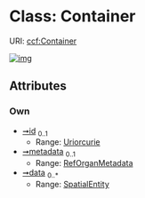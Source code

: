 
# Class: Container




URI: [ccf:Container](http://purl.org/ccf/Container)


[![img](https://yuml.me/diagram/nofunky;dir:TB/class/[SpatialEntity],[RefOrganMetadata],[SpatialEntity]<data%200..*-++[Container&#124;id:uriorcurie%20%3F],[RefOrganMetadata]<metadata%200..1-++[Container])](https://yuml.me/diagram/nofunky;dir:TB/class/[SpatialEntity],[RefOrganMetadata],[SpatialEntity]<data%200..*-++[Container&#124;id:uriorcurie%20%3F],[RefOrganMetadata]<metadata%200..1-++[Container])

## Attributes


### Own

 * [➞id](container__id.md)  <sub>0..1</sub>
     * Range: [Uriorcurie](types/Uriorcurie.md)
 * [➞metadata](container__metadata.md)  <sub>0..1</sub>
     * Range: [RefOrganMetadata](RefOrganMetadata.md)
 * [➞data](container__data.md)  <sub>0..\*</sub>
     * Range: [SpatialEntity](SpatialEntity.md)
